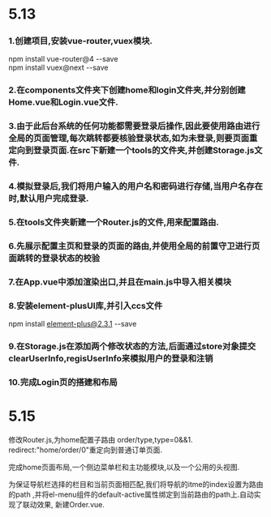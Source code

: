 # 5.13
### 1.创建项目,安装vue-router,vuex模块.

 npm install vue-router@4 --save  
 npm install vuex@next --save
### 2.在components文件夹下创建home和login文件夹,并分别创建Home.vue和Login.vue文件.

### 3.由于此后台系统的任何功能都需要登录后操作,因此要使用路由进行全局的页面管理,每次跳转都要核验登录状态,如为未登录,则要页面重定向到登录页面.在src下新建一个tools的文件夹,并创建Storage.js文件.
### 4.模拟登录后,我们将用户输入的用户名和密码进行存储,当用户名存在时,默认用户完成登录.

### 5.在tools文件夹新建一个Router.js的文件,用来配置路由.
### 6.先展示配置主页和登录的页面的路由,并使用全局的前置守卫进行页面跳转的登录状态的校验

### 7.在App.vue中添加渲染出口,并且在main.js中导入相关模块

### 8.安装element-plusUI库,并引入ccs文件
npm install element-plus@2.3.1 --save

### 9.在Storage.js在添加两个修改状态的方法,后面通过store对象提交clearUserInfo,regisUserInfo来模拟用户的登录和注销

### 10.完成Login页的搭建和布局


# 5.15

修改Router.js,为home配置子路由 order/type,type=0&&1.
redirect:"home/order/0"重定向到普通订单页面.

完成home页面布局,一个侧边菜单栏和主功能模块,以及一个公用的头视图.

为保证导航栏选择的栏目和当前页面相匹配,我们将导航的itme的index设置为路由的path
,并将el-menu组件的default-active属性绑定到当前路由的path上.自动实现了联动效果,
新建Order.vue.